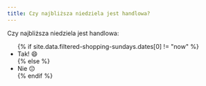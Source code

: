 ```yaml
---
title: Czy najbliższa niedziela jest handlowa?
---
```


<div class="row pt-5">
    <p class="lead">Czy najbliższa niedziela jest handlowa:</p>
    <div class="container">
        <ul>
            {% if  site.data.filtered-shopping-sundays.dates[0] != "now" %}
                <li class="list-group-item">Tak! 😄</li>
            {% else %}
              <li class="list-group-item">Nie 😔</li>
            {% endif %}
        </ul>
    </div>
</div>


